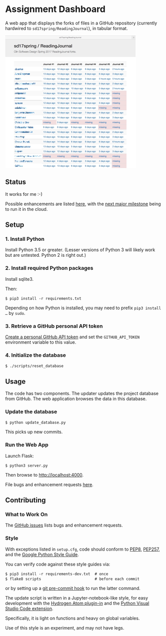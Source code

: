 # Assignment Dashboard

A web app that displays the forks of files in a GitHub repository (currently hardwired to `sd17spring/ReadingJournal`),
in tabular format.

![](./docs/screenshot.png)


## Status

It works for me :-)

Possible enhancements are listed [here](https://github.com/osteele/assignment-dashboard/issues?q=is%3Aopen+is%3Aissue+label%3Aenhancement),
with the [next major milestone](https://github.com/osteele/assignment-dashboard/issues?utf8=✓&q=is%3Aopen%20is%3Aissue%20milestone%3A%22Web%201.0%22%20) being to run it in the cloud.

## Setup

### 1. Install Python

Install Python 3.5 or greater. (Lesser versions of Python 3 will likely work but are untested. Python 2 is right out.)

### 2. Install required Python packages

Install sqlite3.

Then:

    $ pip3 install -r requirements.txt

Depending on how Python is installed, you may need to prefix `pip3 install …` by `sudo`.

### 3. Retrieve a GitHub personal API token

[Create a personal GitHub API token](https://github.com/blog/1509-personal-api-tokens)
and set the `GITHUB_API_TOKEN` environment variable to this value.

### 4. Initialize the database

    $ ./scripts/reset_database


## Usage

The code has two components. The updater updates the project database from GitHub.
The web application browses the data in this database.

### Update the database

    $ python update_database.py

This picks up new commits.

### Run the Web App

Launch Flask:

    $ python3 server.py

Then browse to <http://localhost:4000>.

File bugs and enhancement requests [here](https://github.com/osteele/assignment-dashboard/issues).


## Contributing

### What to Work On

The [GitHub issues](https://github.com/osteele/assignment-dashboard/issues) lists bugs and enhancement requests.

### Style

With exceptions listed in `setup.cfg`, code should conform to [PEP8](https://www.python.org/dev/peps/pep-0008/), [PEP257](https://www.python.org/dev/peps/pep-0257/), and the [Google Python Style Guide](http://google.github.io/styleguide/pyguide.html).

You can verify code against these style guides via:

    $ pip3 install -r requirements-dev.txt  # once
    $ flake8 scripts                        # before each commit

or by setting up a [git pre-commit hook](https://git-scm.com/book/en/v2/Customizing-Git-Git-Hooks) to run the latter command.

The update script is written in a Jupyter-notebook-like style, for easy development with the
[Hydrogen Atom plugin-in](https://atom.io/packages/hydrogen) and the
[Python Visual Studio Code extension](https://github.com/DonJayamanne/pythonVSCode/wiki/Jupyter-(IPython)).

Specifically, it is light on functions and heavy on global variables.

Use of this style is an experiment, and may not have legs.
